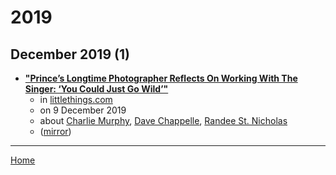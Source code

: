 # 2019

## December 2019 (1)

 - [**"Prince’s Longtime Photographer Reflects On Working With The Singer: ‘You Could Just Go Wild’"**](https://www.littlethings.com/prince-photographer/)
    - in [littlethings.com](../../../publications/k-o/littlethings-com/index.md)
    - on 9 December 2019
    - about [Charlie Murphy](../../../topics/charlie-murphy/index.md), [Dave Chappelle](../../../topics/dave-chappelle/index.md), [Randee St. Nicholas](../../../topics/randee-st-nicholas/index.md)
    - ([mirror](https://web.archive.org/web/*/https://www.littlethings.com/prince-photographer/))

----

[Home](../index.md)

